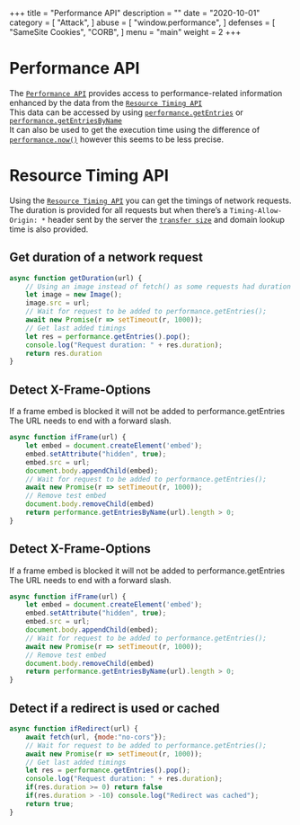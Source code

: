 +++
title = "Performance API"
description = ""
date = "2020-10-01"
category = [
    "Attack",
]
abuse = [
    "window.performance",
]
defenses = [
    "SameSite Cookies",
    "CORB",
]
menu = "main"
weight = 2
+++
# Performance API
The [`Performance API`](https://developer.mozilla.org/en-US/docs/Web/API/Performance) provides access to performance-related information enhanced by the data from the [`Resource Timing API`](https://developer.mozilla.org/en-US/docs/Web/API/Resource_Timing_API)  
This data can be accessed by using [`performance.getEntries`](https://developer.mozilla.org/en-US/docs/Web/API/Performance/getEntries) or [`performance.getEntriesByName`](https://developer.mozilla.org/en-US/docs/Web/API/Performance/getEntriesByName)  
It can also be used to get the execution time using the difference of [`performance.now()`](https://developer.mozilla.org/en-US/docs/Web/API/Performance/now) however this seems to be less precise.

# Resource Timing API
Using the [`Resource Timing API`](https://developer.mozilla.org/en-US/docs/Web/API/Resource_Timing_API) you can get the timings of network requests.  
The duration is provided for all requests but when there’s a `Timing-Allow-Origin: *` header sent by the server the [`transfer size`](https://developer.mozilla.org/en-US/docs/Web/API/PerformanceResourceTiming/transferSize) and domain lookup time is also provided.

## Get duration of a network request
```javascript
async function getDuration(url) {
    // Using an image instead of fetch() as some requests had duration = 0
    let image = new Image();
    image.src = url;
    // Wait for request to be added to performance.getEntries();
    await new Promise(r => setTimeout(r, 1000));
    // Get last added timings
    let res = performance.getEntries().pop();
    console.log("Request duration: " + res.duration);
    return res.duration
}
```
## Detect X-Frame-Options
If a frame embed is blocked it will not be added to performance.getEntries  
The URL needs to end with a forward slash.
```javascript
async function ifFrame(url) {
    let embed = document.createElement('embed');
    embed.setAttribute("hidden", true);
    embed.src = url;
    document.body.appendChild(embed);
    // Wait for request to be added to performance.getEntries();
    await new Promise(r => setTimeout(r, 1000));
    // Remove test embed
    document.body.removeChild(embed)
    return performance.getEntriesByName(url).length > 0;
}
```
## Detect X-Frame-Options
If a frame embed is blocked it will not be added to performance.getEntries  
The URL needs to end with a forward slash.
```javascript
async function ifFrame(url) {
    let embed = document.createElement('embed');
    embed.setAttribute("hidden", true);
    embed.src = url;
    document.body.appendChild(embed);
    // Wait for request to be added to performance.getEntries();
    await new Promise(r => setTimeout(r, 1000));
    // Remove test embed
    document.body.removeChild(embed)
    return performance.getEntriesByName(url).length > 0;
}
```
## Detect if a redirect is used or cached
```javascript
async function ifRedirect(url) {
    await fetch(url, {mode:"no-cors"});
    // Wait for request to be added to performance.getEntries();
    await new Promise(r => setTimeout(r, 1000));
    // Get last added timings
    let res = performance.getEntries().pop();
    console.log("Request duration: " + res.duration);
    if(res.duration >= 0) return false
    if(res.duration > -10) console.log("Redirect was cached");
    return true;
}
```
